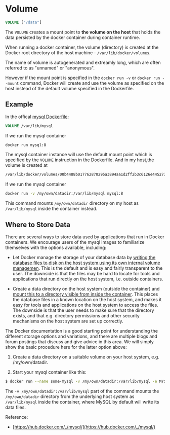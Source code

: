# Volume

```Dockerfile
VOLUME ["/data"]
```

The `VOLUME` creates a mount point to **the volume on the host** that holds the data persisted by the docker container during container runtime.

When running a docker container, the volume (directory) is created at the Docker root directory of the host machine - `/var/lib/docker/volumes`.


The name of volume is autogenerated and extreamly long, which are often referred to as "unnamed" or "anonymous".

However if the mount point is specified in the `docker run -v` or `docker run --mount` command, Docker will create and use the volume as specified on the host instead of the default volume specified in the Dockerfile.

## Example

In the offical [mysql Dockerfile](https://github.com/docker-library/mysql/blob/master/8.0/Dockerfile.debian#L87):

```Dockerfile
VOLUME /var/lib/mysql
```

If we run the mysql container

```bash
docker run mysql:8
```

The mysql container instance will use the default mount point which is specified by the `VOLUME` instruction in the Dockerfile. And in my host,the volume is created at

```bash
/var/lib/docker/volumes/00b4488b017762870295a3894aa1d2ff2b3c6126e445273ef45e279f6ee8ddf9
```

If we run the mysql container

```bash
docker run -v /my/own/datadir:/var/lib/mysql mysql:8
```

This command mounts `/my/own/datadir` directory on my host as `/var/lib/mysql` inside the container instead.

## Where to Store Data

There are several ways to store data used by applications that run in Docker containers. We encourage users of the mysql images to familiarize themselves with the options available, including:

- Let Docker manage the storage of your database data by [writing the database files to disk on the host system using its own internal volume managemen](https://docs.docker.com/engine/tutorials/dockervolumes/#adding-a-data-volume). This is the default and is easy and fairly transparent to the user. The downside is that the files may be hard to locate for tools and applications that run directly on the host system, i.e. outside containers.


- Create a data directory on the host system (outside the container) and [mount this to a directory visible from inside the container](https://docs.docker.com/engine/tutorials/dockervolumes/#mount-a-host-directory-as-a-data-volume). This places the database files in a known location on the host system, and makes it easy for tools and applications on the host system to access the files. The downside is that the user needs to make sure that the directory exists, and that e.g. directory permissions and other security mechanisms on the host system are set up correctly.

The Docker documentation is a good starting point for understanding the different storage options and variations, and there are multiple blogs and forum postings that discuss and give advice in this area. We will simply show the basic procedure here for the latter option above:

1. Create a data directory on a suitable volume on your host system, e.g. /my/own/datadir.

2. Start your mysql container like this:

```bash
$ docker run --name some-mysql -v /my/own/datadir:/var/lib/mysql -e MYSQL_ROOT_PASSWORD=my-secret-pw -d mysql:tag
```

The `-v /my/own/datadir:/var/lib/mysql` part of the command mounts the `/my/own/datadir` directory from the underlying host system as `/var/lib/mysql` inside the container, where MySQL by default will write its data files.

Reference:
- [https://hub.docker.com/_/mysql/](https://hub.docker.com/_/mysql/)
